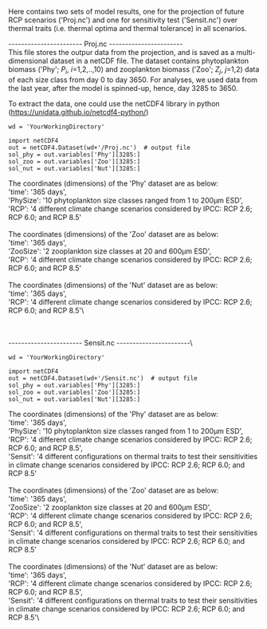 Here contains two sets of model results, one for the projection of future RCP scenarios ('Proj.nc') and one for sensitivity test ('Sensit.nc') over thermal traits (i.e. thermal optima and thermal tolerance) in all scenarios.


----------------------- Proj.nc -----------------------\
This file stores the outpur data from the projection, and is saved as a multi-dimensional dataset in a netCDF file.
The dataset contains phytoplankton biomass ('Phy'; $P_i$, $i$=1,2,..,10) and zooplankton biomass ('Zoo'; $Z_j$, $j$=1,2) data of each size class from day 0 to day 3650. For analyses, we used data from the last year, after the model is spinned-up, hence, day 3285 to 3650.

To extract the data, one could use the netCDF4 library in python (https://unidata.github.io/netcdf4-python/)

````
wd = 'YourWorkingDirectory'

import netCDF4    
out = netCDF4.Dataset(wd+'/Proj.nc')  # output file
sol_phy = out.variables['Phy'][3285:]
sol_zoo = out.variables['Zoo'][3285:]
sol_nut = out.variables['Nut'][3285:]
````

The coordinates (dimensions) of the 'Phy' dataset are as below:\
'time': '365 days',\
'PhySize': '10 phytoplankton size classes ranged from 1 to 200µm ESD',\
'RCP': '4 different climate change scenarios considered by IPCC: RCP 2.6; RCP 6.0; and RCP 8.5'\
\
The coordinates (dimensions) of the 'Zoo' dataset are as below:\
'time': '365 days',\
'ZooSize': '2 zooplankton size classes at 20 and 600µm ESD',\
'RCP': '4 different climate change scenarios considered by IPCC: RCP 2.6; RCP 6.0; and RCP 8.5'\
\
The coordinates (dimensions) of the 'Nut' dataset are as below:\
'time': '365 days',\
'RCP': '4 different climate change scenarios considered by IPCC: RCP 2.6; RCP 6.0; and RCP 8.5'\

\
\
----------------------- Sensit.nc -----------------------\
````
wd = 'YourWorkingDirectory'

import netCDF4    
out = netCDF4.Dataset(wd+'/Sensit.nc')  # output file
sol_phy = out.variables['Phy'][3285:]
sol_zoo = out.variables['Zoo'][3285:]
sol_nut = out.variables['Nut'][3285:]
````
The coordinates (dimensions) of the 'Phy' dataset are as below:\
'time': '365 days',\
'PhySize': '10 phytoplankton size classes ranged from 1 to 200µm ESD',\
'RCP': '4 different climate change scenarios considered by IPCC: RCP 2.6; RCP 6.0; and RCP 8.5',\
'Sensit': '4 different configurations on thermal traits to test their sensitivities in climate change scenarios considered by IPCC: RCP 2.6; RCP 6.0; and RCP 8.5'\
\
The coordinates (dimensions) of the 'Zoo' dataset are as below:\
'time': '365 days',\
'ZooSize': '2 zooplankton size classes at 20 and 600µm ESD',\
'RCP': '4 different climate change scenarios considered by IPCC: RCP 2.6; RCP 6.0; and RCP 8.5',\
'Sensit': '4 different configurations on thermal traits to test their sensitivities in climate change scenarios considered by IPCC: RCP 2.6; RCP 6.0; and RCP 8.5'\
\
The coordinates (dimensions) of the 'Nut' dataset are as below:\
'time': '365 days',\
'RCP': '4 different climate change scenarios considered by IPCC: RCP 2.6; RCP 6.0; and RCP 8.5',\
'Sensit': '4 different configurations on thermal traits to test their sensitivities in climate change scenarios considered by IPCC: RCP 2.6; RCP 6.0; and RCP 8.5'\
